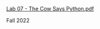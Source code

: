 [Lab 07 - The Cow Says Python.pdf](https://github.com/user-attachments/files/16303572/Lab.07.-.The.Cow.Says.Python.pdf)

Fall 2022

